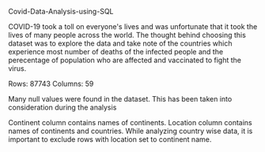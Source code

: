 Covid-Data-Analysis-using-SQL

COVID-19 took a toll on everyone's lives and was unfortunate that it took the lives of many people across the world. The thought behind choosing this dataset was to explore the data and take
note of the countries which experience most number of deaths of the infected people and the perecentage of population who are affected and vaccinated to fight the virus.

Rows: 87743 Columns: 59

Many null values were found in the dataset. This has been taken into consideration during the analysis

Continent column contains names of continents. Location column contains names of continents and countries.
While analyzing country wise data, it is important to exclude rows with location set to continent name.
